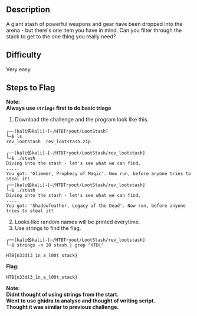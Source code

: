 ## Description
A giant stash of powerful weapons and gear have been dropped into the arena - but there's one item you have in mind. Can you filter through the stack to get to the one thing you really need?
## Difficulty
Very easy
## Steps to Flag
**Note:  
Always use ```strings``` first to do basic triage**
1. Download the challenge and the program look like this.
```
┌──(kali㉿kali)-[~/HTBTryout/LootStash]
└─$ ls
rev_lootstash  rev_lootstash.zip

┌──(kali㉿kali)-[~/HTBTryout/LootStash/rev_lootstash]
└─$ ./stash
Diving into the stash - let's see what we can find.
.....
You got: 'Glimmer, Prophecy of Magic'. Now run, before anyone tries to steal it!                                                                                                                                                                                                                                 
┌──(kali㉿kali)-[~/HTBTryout/LootStash/rev_lootstash]
└─$ ./stash
Diving into the stash - let's see what we can find.
.....
You got: 'Shadowfeather, Legacy of the Dead'. Now run, before anyone tries to steal it!
```
2. Looks like random names will be printed everytime.  
3. Use strings to find the flag.
```             
┌──(kali㉿kali)-[~/HTBTryout/LootStash/rev_lootstash]
└─$ strings -n 20 stash | grep "HTB{"

HTB{n33dl3_1n_a_l00t_stack}
```
**Flag:**
```
HTB{n33dl3_1n_a_l00t_stack}
```
**Note:  
Didnt thought of using strings from the start.  
Went to use ghidra to analyse and thought of writing script.  
Thought it was similar to previous challenge.**
